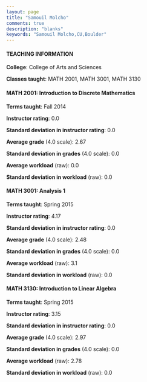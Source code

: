 ```yaml
---
layout: page
title: "Samouil Molcho" 
comments: true
description: "blanks"
keywords: "Samouil Molcho,CU,Boulder"
---
```

<head>
<script src="https://ajax.googleapis.com/ajax/libs/jquery/2.1.3/jquery.min.js"></script>
<script src="https://dl.dropboxusercontent.com/s/pc42nxpaw1ea4o9/highcharts.js?dl=0"></script>
<!-- <script src="../assets/js/highcharts.js"></script> -->
<style type="text/css">@font-face {
	font-family: "Bebas Neue";
	src: url(https://www.filehosting.org/file/details/544349/BebasNeue Regular.otf) format("opentype");
	}
	h1.Bebas { 
		font-family: "Bebas Neue", Verdana, Tahoma;
	}
</style>
</head>
	   
#### TEACHING INFORMATION

**College**: College of Arts and Sciences

**Classes taught**: MATH 2001, MATH 3001, MATH 3130

#### MATH 2001: Introduction to Discrete Mathematics

**Terms taught**: Fall 2014

**Instructor rating**: 0.0

**Standard deviation in instructor rating**: 0.0

**Average grade** (4.0 scale): 2.67

**Standard deviation in grades** (4.0 scale): 0.0

**Average workload** (raw): 0.0

**Standard deviation in workload** (raw): 0.0

#### MATH 3001: Analysis 1

**Terms taught**: Spring 2015

**Instructor rating**: 4.17

**Standard deviation in instructor rating**: 0.0

**Average grade** (4.0 scale): 2.48

**Standard deviation in grades** (4.0 scale): 0.0

**Average workload** (raw): 3.1

**Standard deviation in workload** (raw): 0.0

#### MATH 3130: Introduction to Linear Algebra

**Terms taught**: Spring 2015

**Instructor rating**: 3.15

**Standard deviation in instructor rating**: 0.0

**Average grade** (4.0 scale): 2.97

**Standard deviation in grades** (4.0 scale): 0.0

**Average workload** (raw): 2.78

**Standard deviation in workload** (raw): 0.0

